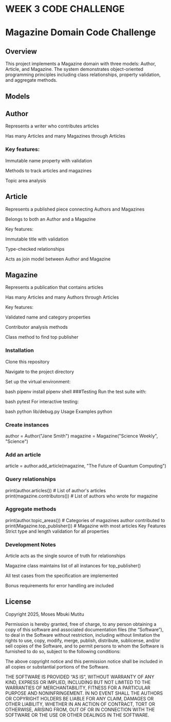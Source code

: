 # WEEK 3 CODE CHALLENGE
# Magazine Domain Code Challenge
## Overview
This project implements a Magazine domain with three models: Author, Article, and Magazine. The system demonstrates object-oriented programming principles including class relationships, property validation, and aggregate methods.

## Models
## Author
Represents a writer who contributes articles

Has many Articles and many Magazines through Articles
 
### Key features:

Immutable name property with validation

Methods to track articles and magazines

Topic area analysis

## Article
Represents a published piece connecting Authors and Magazines

Belongs to both an Author and a Magazine

Key features:

Immutable title with validation

Type-checked relationships

Acts as join model between Author and Magazine

## Magazine
Represents a publication that contains articles

Has many Articles and many Authors through Articles

Key features:

Validated name and category properties

Contributor analysis methods

Class method to find top publisher

### Installation
Clone this repository

Navigate to the project directory

Set up the virtual environment:

bash
pipenv install
pipenv shell
###Testing
Run the test suite with:

bash
pytest
For interactive testing:

bash
python lib/debug.py
Usage Examples
python
### Create instances
author = Author("Jane Smith")
magazine = Magazine("Science Weekly", "Science")

### Add an article
article = author.add_article(magazine, "The Future of Quantum Computing")

### Query relationships
print(author.articles())  # List of author's articles
print(magazine.contributors())  # List of authors who wrote for magazine

### Aggregate methods
print(author.topic_areas())  # Categories of magazines author contributed to
print(Magazine.top_publisher())  # Magazine with most articles
Key Features
Strict type and length validation for all properties



### Development Notes
Article acts as the single source of truth for relationships

Magazine class maintains list of all instances for top_publisher()

All test cases from the specification are implemented

Bonus requirements for error handling are included

## License
Copyright 2025, Moses Mbuki Mutitu

Permission is hereby granted, free of charge, to any person obtaining a copy of this software and associated documentation files (the “Software”), to deal in the Software without restriction, including without limitation the rights to use, copy, modify, merge, publish, distribute, sublicense, and/or sell copies of the Software, and to permit persons to whom the Software is furnished to do so, subject to the following conditions:

The above copyright notice and this permission notice shall be included in all copies or substantial portions of the Software.

THE SOFTWARE IS PROVIDED “AS IS”, WITHOUT WARRANTY OF ANY KIND, EXPRESS OR IMPLIED, INCLUDING BUT NOT LIMITED TO THE WARRANTIES OF MERCHANTABILITY, FITNESS FOR A PARTICULAR PURPOSE AND NONINFRINGEMENT. IN NO EVENT SHALL THE AUTHORS OR COPYRIGHT HOLDERS BE LIABLE FOR ANY CLAIM, DAMAGES OR OTHER LIABILITY, WHETHER IN AN ACTION OF CONTRACT, TORT OR OTHERWISE, ARISING FROM, OUT OF OR IN CONNECTION WITH THE SOFTWARE OR THE USE OR OTHER DEALINGS IN THE SOFTWARE.


